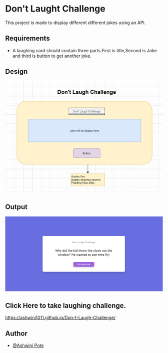 
# Don't Laught Challenge
This project is made to display different different jokes using an API.

## Requirements

- A laughing card should contain three parts.First is title,Second is Joke and third is button to get another joke.


## Design
![App Screenshot](https://github.com/Ashwini1011/Don-t-Laugh-Challenge/blob/master/Design.png)

## Output

![App Screenshot](https://github.com/Ashwini1011/Don-t-Laugh-Challenge/blob/master/2022-05-30%20(7).png)


## Click Here to take laughing challenge.
  https://ashwini1011.github.io/Don-t-Laugh-Challenge/

## Author

- [@Ashwini Pote](https://github.com/Ashwini1011)




